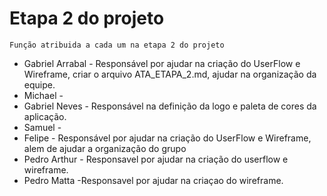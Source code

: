 # Etapa 2 do projeto
 `Função atribuida a cada um na etapa 2 do projeto`  <br>
* Gabriel Arrabal - Responsável por ajudar na criação do UserFlow e Wireframe, criar o arquivo ATA_ETAPA_2.md, ajudar na organização da equipe.
* Michael -
* Gabriel Neves - Responsável na definição da logo e paleta de cores da aplicação.
* Samuel -
* Felipe - Responsável por ajudar na criação do UserFlow e Wireframe, alem de ajudar a organização do grupo
* Pedro Arthur - Responsavel por ajudar na criação do userflow e wireframe.
* Pedro Matta -Responsavel por ajudar na criaçao do wireframe.
